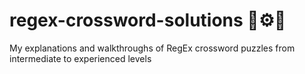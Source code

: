 # regex-crossword-solutions 📝⚙️🧩
My explanations and walkthroughs of RegEx crossword puzzles from intermediate to experienced levels 
